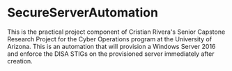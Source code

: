 # SecureServerAutomation
This is the practical project component of Cristian Rivera's Senior Capstone
Research Project for the Cyber Operations program at the University of Arizona.
This is an automation that will provision a Windows Server 2016 and enforce the
DISA STIGs on the provisioned server immediately after creation.
